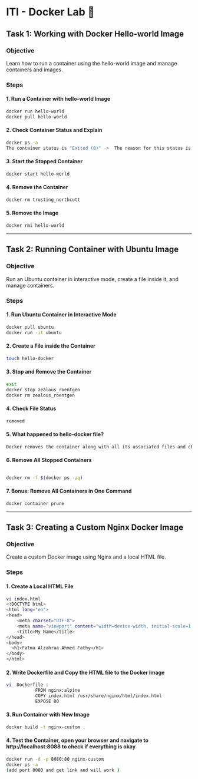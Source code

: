 # ITI - Docker Lab 🐋

## Task 1: Working with Docker Hello-world Image
### Objective
Learn how to run a container using the hello-world image and manage containers and images.

### Steps
#### 1. Run a Container with hello-world Image
       
```bash
docker run hello-world
docker pull hello-world

```
#### 2. Check Container Status and Explain
```bash
docker ps -a
The container status is "Exited (0)" ->  The reason for this status is that the hello-world container is a very simple container that is designed to just print a message ("Hello from Docker!") to confirm that your Docker installation is working correctly. After printing this message, the container completes its task and exits 
```
#### 3. Start the Stopped Container
```bash
docker start hello-world
```
#### 4. Remove the Container
```bash
docker rm trusting_northcutt
```
#### 5. Remove the Image
```bash
docker rmi hello-world
```
---

## Task 2: Running Container with Ubuntu Image
### Objective
Run an Ubuntu container in interactive mode, create a file inside it, and manage containers.

### Steps
#### 1. Run Ubuntu Container in Interactive Mode
```bash
docker pull ubuntu
docker run -it ubuntu
```
#### 2. Create a File inside the Container
```bash
touch hello-docker
```
#### 3. Stop and Remove the Container
```bash
exit
docker stop zealous_roentgen
docker rm zealous_roentgen
```
#### 4. Check File Status
```bash
removed
```
#### 5. What happened to hello-docker file?
```bash
Docker removes the container along with all its associated files and changes, including the "hello-docker" file
```
#### 6. Remove All Stopped Containers
```bash

docker rm -f $(docker ps -aq)
```
#### 7. Bonus: Remove All Containers in One Command
```bash
docker container prune
```

---
## Task 3: Creating a Custom Nginx Docker Image
### Objective
Create a custom Docker image using Nginx and a local HTML file.

### Steps
#### 1. Create a Local HTML File
```bash
vi index.html
<!DOCTYPE html>
<html lang="en">
<head>
    <meta charset="UTF-8">
    <meta name="viewport" content="width=device-width, initial-scale=1.0">
    <title>My Name</title>
</head>
<body>
  <h1>Fatma Alzahraa Ahmed Fathy</h1>
</body>
</html>
```
#### 2. Write Dockerfile and Copy the HTML file to the Docker Image
```bash
vi  Dockerfile :
           FROM nginx:alpine
           COPY index.html /usr/share/nginx/html/index.html
           EXPOSE 80
```
#### 3. Run Container with New Image
```bash
docker build -t nginx-custom .
```

#### 4. Test the Container, open your browser and navigate to http://localhost:8088 to check if everything is okay
```bash
docker run -d -p 8080:80 nginx-custom
docker ps -a
(add port 8080 and get link and will work )
```

